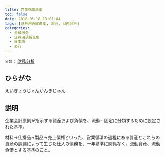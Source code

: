```yaml
---
title: 営業循環基準
toc: false
date: 2018-05-18 13:01:04
tags: [证券用语解说集, あ行, 財務分析]
categories:
  - 金融服务
  - 证券用语解说集
  - 日本語
  - あ行
---
```


`分類：` [財務分析](/tags/財務分析/)

## ひらがな

えいぎょうじゅんかんきじゅん

## 説明

企業会計原則が指示する資産および負債を、流動・固定に分類するために設定された基準。

材料→仕掛品→製品→売上債権といった、営業循環の過程にある資産とこれらの資産の調達によって生じた仕入の債務を、一年基準に関係なく、流動資産、流動負債とする基準のこと。
